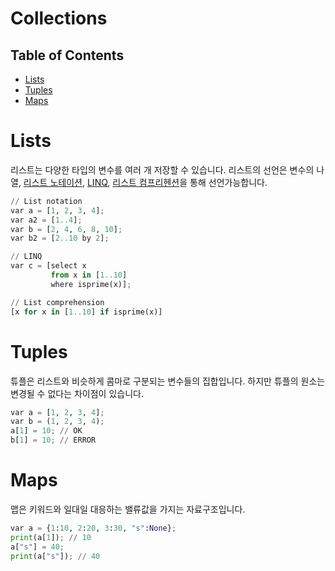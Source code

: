 # Collections
## Table of Contents
- [Lists](#lists)
- [Tuples](#tuples)
- [Maps](#maps)

# Lists
리스트는 다양한 타입의 변수를 여러 개 저장할 수 있습니다.
리스트의 선언은 변수의 나열, [리스트 노테이션](https://wiki.haskell.org/List_notation),
[LINQ](https://msdn.microsoft.com/library/bb397676.aspx), [리스트 컴프리헨션](https://en.wikipedia.org/wiki/List_comprehension)을 통해 선언가능합니다.
```python
// List notation
var a = [1, 2, 3, 4];
var a2 = [1..4];
var b = [2, 4, 6, 8, 10];
var b2 = [2..10 by 2];

// LINQ
var c = [select x
         from x in [1..10]
         where isprime(x)];

// List comprehension
[x for x in [1..10] if isprime(x)]
```

# Tuples
튜플은 리스트와 비슷하게 콤마로 구분되는 변수들의 집합입니다. 하지만 튜플의 원소는 변경될 수 없다는 차이점이 있습니다.
```python
var a = [1, 2, 3, 4];
var b = (1, 2, 3, 4);
a[1] = 10; // OK
b[1] = 10; // ERROR
```

# Maps
맵은 키워드와 일대일 대응하는 밸류값을 가지는 자료구조입니다.
```python
var a = {1:10, 2:20, 3:30, "s":None};
print(a[1]); // 10
a["s"] = 40;
print(a["s"]); // 40
```